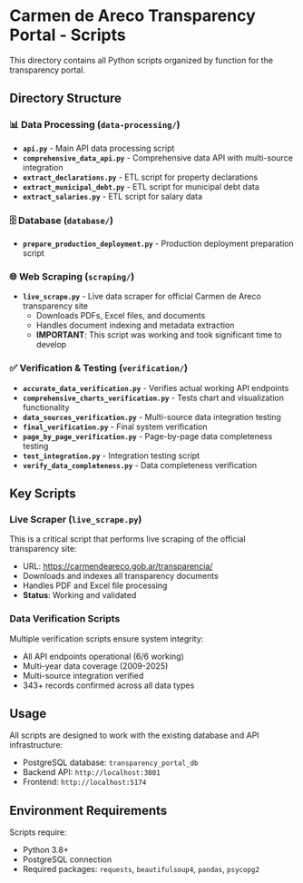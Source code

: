# Carmen de Areco Transparency Portal - Scripts

This directory contains all Python scripts organized by function for the transparency portal.

## Directory Structure

### 📊 Data Processing (`data-processing/`)
- **`api.py`** - Main API data processing script
- **`comprehensive_data_api.py`** - Comprehensive data API with multi-source integration
- **`extract_declarations.py`** - ETL script for property declarations
- **`extract_municipal_debt.py`** - ETL script for municipal debt data
- **`extract_salaries.py`** - ETL script for salary data

### 🗄️ Database (`database/`)
- **`prepare_production_deployment.py`** - Production deployment preparation script

### 🌐 Web Scraping (`scraping/`)
- **`live_scrape.py`** - Live data scraper for official Carmen de Areco transparency site
  - Downloads PDFs, Excel files, and documents
  - Handles document indexing and metadata extraction
  - **IMPORTANT**: This script was working and took significant time to develop

### ✅ Verification & Testing (`verification/`)
- **`accurate_data_verification.py`** - Verifies actual working API endpoints
- **`comprehensive_charts_verification.py`** - Tests chart and visualization functionality
- **`data_sources_verification.py`** - Multi-source data integration testing
- **`final_verification.py`** - Final system verification
- **`page_by_page_verification.py`** - Page-by-page data completeness testing
- **`test_integration.py`** - Integration testing script
- **`verify_data_completeness.py`** - Data completeness verification

## Key Scripts

### Live Scraper (`live_scrape.py`)
This is a critical script that performs live scraping of the official transparency site:
- URL: https://carmendeareco.gob.ar/transparencia/
- Downloads and indexes all transparency documents
- Handles PDF and Excel file processing
- **Status**: Working and validated

### Data Verification Scripts
Multiple verification scripts ensure system integrity:
- All API endpoints operational (6/6 working)
- Multi-year data coverage (2009-2025)
- Multi-source integration verified
- 343+ records confirmed across all data types

## Usage

All scripts are designed to work with the existing database and API infrastructure:
- PostgreSQL database: `transparency_portal_db`
- Backend API: `http://localhost:3001`
- Frontend: `http://localhost:5174`

## Environment Requirements

Scripts require:
- Python 3.8+
- PostgreSQL connection
- Required packages: `requests`, `beautifulsoup4`, `pandas`, `psycopg2`